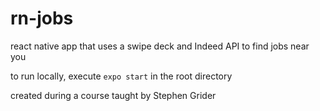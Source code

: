 # rn-jobs
react native app that uses a swipe deck and Indeed API to find jobs near you

to run locally, execute `expo start` in the root directory

created during a course taught by Stephen Grider
